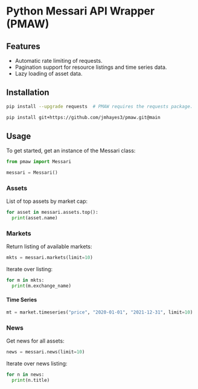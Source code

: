# Python Messari API Wrapper (PMAW)

## Features
* Automatic rate limiting of requests.
* Pagination support for resource listings and time series data.
* Lazy loading of asset data.

## Installation
```sh
pip install --upgrade requests  # PMAW requires the requests package. 
```

```sh
pip install git+https://github.com/jmhayes3/pmaw.git@main
```

## Usage
To get started, get an instance of the Messari class:
```python
from pmaw import Messari

messari = Messari()
```

### Assets

List of top assets by market cap:
```python
for asset in messari.assets.top():
  print(asset.name)
```

### Markets

Return listing of available markets:
```python
mkts = messari.markets(limit=10)
```

Iterate over listing:
```python
for m in mkts:
  print(m.exchange_name)
 ```
 
#### Time Series
 ```python
 mt = market.timeseries("price", "2020-01-01", "2021-12-31", limit=10)
 ```
 
### News

Get news for all assets:
```python
news = messari.news(limit=10)
```
Iterate over news listing:
```python
for n in news:
  print(n.title)
```
 
